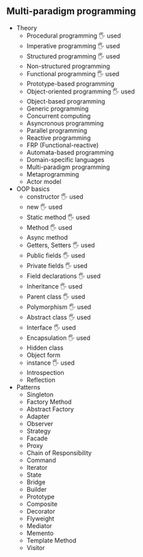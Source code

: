 ## Multi-paradigm programming

- Theory
  - Procedural programming 🖐️ used
  - Imperative programming 🖐️ used
  - Structured programming 🖐️ used
  - Non-structured programming
  - Functional programming 🖐️ used
  - Prototype-based programming
  - Object-oriented programming 🖐️ used
  - Object-based programming
  - Generic programming 
  - Concurrent computing
  - Asyncronous programming
  - Parallel programming
  - Reactive programming
  - FRP (Functional-reactive)
  - Automata-based programming
  - Domain-specific languages
  - Multi-paradigm programming
  - Metaprogramming
  - Actor model
- OOP basics
  - constructor 🖐️ used
  - new 🖐️ used
  - Static method 🖐️ used
  - Method 🖐️ used
  - Async method
  - Getters, Setters 🖐️ used
  - Public fields 🖐️ used
  - Private fields 🖐️ used
  - Field declarations 🖐️ used
  - Inheritance 🖐️ used
  - Parent class 🖐️ used
  - Polymorphism 🖐️ used
  - Abstract class 🖐️ used
  - Interface 🖐️ used
  - Encapsulation 🖐️ used
  - Hidden class
  - Object form
  - instance 🖐️ used
  - Introspection
  - Reflection
- Patterns
  - Singleton
  - Factory Method
  - Abstract Factory
  - Adapter
  - Observer
  - Strategy
  - Facade
  - Proxy
  - Chain of Responsibility
  - Command
  - Iterator
  - State
  - Bridge
  - Builder
  - Prototype
  - Composite 
  - Decorator
  - Flyweight
  - Mediator
  - Memento
  - Template Method
  - Visitor
